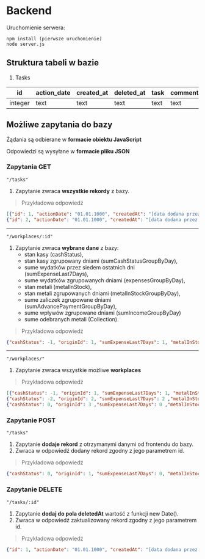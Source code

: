 # Backend
Uruchomienie serwera:
```
npm install (pierwsze uruchomienie)
node server.js
```

## Struktura tabeli w bazie
1. Tasks

| id  | action_date | created_at | deleted_at | task | comment | expense | quantity | metal_type | origin_id |
| --- | ----------- | ---------- | ---------- | ---- | ------- | ------- | -------- | ---------- | --------- |
| integer | text | text | text | text | text | integer | integer | text | integer |

## Możliwe zapytania do bazy

Żądania są odbierane w **formacie obiektu JavaScript**

Odpowiedzi są wysyłane w **formacie pliku JSON**

### Zapytania GET
`"/tasks"`

1. Zapytanie zwraca **wszystkie rekordy** z bazy.

>Przykładowa odpowiedź
```json
[{"id": 1, "actionDate": "01.01.1000", "createdAt": "[data dodana przez zapytanie POST]", "deletedAt": "[data dodana przez zaptanie DELETE]", "task": "zakup", "comment": "","expense": 0,"quantity": 0,"metalType": "stalowy", "originId": 1},
{"id": 2, "actionDate": "01.01.1000", "createdAt": "[data dodana przez zapytanie POST]", "deletedAt": "", "task": "zakup", "comment": "","expense": 0,"quantity": 0,"metalType": "stalowy", "originId": 1}]
```
---

`"/workplaces/:id"`

1. Zapytanie zwraca **wybrane dane** z bazy:
   - stan kasy (cashStatus),
   - stan kasy zgrupowany dniami (sumCashStatusGroupByDay),
   - sume wydatków przez siedem ostatnich dni (sumExpenseLast7Days),
   - sume wydatków zgrupowanych dniami (expensesGroupByDay),
   - stan metali (metalInStock),
   - stan metali zgrupowanych dniami (metalInStockGroupByDay),
   - sume zaliczek zgrupowane dniami (sumAdvancePaymentGroupByDay),
   - sume wpływów zgrupowane dniami (sumIncomeGroupByDay)
   - sume odebranych metali (Collection).
   
>Przykładowa odpowiedź
```json
{"cashStatus": -1, "originId": 1, "sumExpenseLast7Days": 1, "metalInStock": [{"metalTypeName": "kolorowy", "sumMetalIncome": 0}, {"metalTypeName": "stalowy", "sumMetalIncome": 1}], "expensesGroupByDay": [{"correctDateFormat": "2019-08-04", "actionDate": "04.08.2019", "sumExpenses": 1}], "sumAdvancePaymentGroupByDay":[], "metalInStockGroupByDay":[{"correctDateFormat":"2019-08-04", "actionDate": "04.08.2019", "metalTypeName": "stalowy", "sumMetalInStock": 1}], "sumIncomeGroupByDay":[],"sumCashStatusGroupByDay":[{"correctDateFormat": "2019-08-04", "actionDate": "04.08.2019", "cashStatus": -1}], "sumAverageGroupByDay":[{"correctDateFormat": "2019-08","actionDate":"08.2019", "metalTypeName": "stalowy", "average": 1}]}
```
---

`"/workplaces/"`

1. Zapytanie zwraca wszystkie możliwe **workplaces**

>Przykładowa odpowiedź
```json
[{"cashStatus": -1, "originId": 1, "sumExpenseLast7Days": 1, "metalInStock": [{"metalTypeName": "kolorowy", "sumMetalIncome": 0}, {"metalTypeName": "stalowy", "sumMetalIncome": 1}], "expensesGroupByDay": [{"correctDateFormat": "2019-08-04", "actionDate": "04.08.2019", "sumExpenses": 1}], "sumAdvancePaymentGroupByDay":[], "metalInStockGroupByDay":[{"correctDateFormat":"2019-08-04", "actionDate": "04.08.2019", "metalTypeName": "stalowy", "sumMetalInStock": 1}], "sumIncomeGroupByDay":[],"sumCashStatusGroupByDay":[{"correctDateFormat": "2019-08-04", "actionDate": "04.08.2019", "cashStatus": -1}], "sumAverageGroupByDay":[{"correctDateFormat": "2019-08","actionDate":"08.2019", "metalTypeName": "stalowy", "average": 1}]}, 
{"cashStatus": -2, "originId": 2, "sumExpenseLast7Days": 2 ,"metalInStock": [{"metalTypeName":"kolorowy","sumMetalIncome":3}, {"metalTypeName": "stalowy", "sumMetalIncome": 0}], "expensesGroupByDay": [{"correctDateFormat": "2019-08-03", "actionDate": "03.08.2019", "sumExpenses": 2}], "sumAdvancePaymentGroupByDay": [], "metalInStockGroupByDay": [{"correctDateFormat": "2019-08-03", "actionDate": "03.08.2019", "metalTypeName": "kolorowy", "sumMetalInStock": 3}],"sumIncomeGroupByDay": [],"sumCashStatusGroupByDay":[{"correctDateFormat": "2019-08-03", "actionDate": "03.08.2019", "cashStatus": -2}],"sumAverageGroupByDay":[{"correctDateFormat": "2019-08", "actionDate": "08.2019", "metalTypeName": "kolorowy", "average": 0.7}]}, 
{"cashStatus": 0, "originId": 3 ,"sumExpenseLast7Days": 0 ,"metalInStock": [{"metalTypeName": "kolorowy", "sumMetalIncome": 0}, {"metalTypeName": "stalowy", "sumMetalIncome": 0}], "expensesGroupByDay": [], "sumAdvancePaymentGroupByDay": [], "metalInStockGroupByDay": [], "sumIncomeGroupByDay": [], "sumCashStatusGroupByDay": [], "sumAverageGroupByDay": []}]
```
### Zapytanie POST
`"/tasks"`

1. Zapytanie **dodaje rekord** z otrzymanymi danymi od frontendu do bazy.
2. Zwraca w odpowiedź dodany rekord zgodny z jego parametrem id.

>Przykładowa odpowiedź
```json
{"cashStatus": 0, "originId": 1, "sumExpenseLast7Days": 0, "metalInStock": [{"metalTypeName": "kolorowy", "sumMetalIncome": 0}, {"metalTypeName": "stalowy", "sumMetalIncome": 0}], "expensesGroupByDay": [],"sumAdvancePaymentGroupByDay": [], "metalInStockGroupByDay": [], "sumIncomeGroupByDay": [], "sumCashStatusGroupByDay": []}
```
### Zapytanie DELETE
`"/tasks/:id"`

1. Zapytanie **dodaj do pola deletedAt** wartość z funkcji new Date().
2. Zwraca w odpowiedź zaktualizowany rekord zgodny z jego parametrem id.

>Przykładowa odpowiedź
```json
{"id": 1, "actionDate": "01.01.1000", "createdAt": "[data dodana przez zapytanie POST]", "deletedAt": "[data dodana przez zaptanie DELETE]", "task": "zakup", "comment": "", "expense": 0, "quantity": 0, "metalType": "stalowy", "originId": 1}
```

